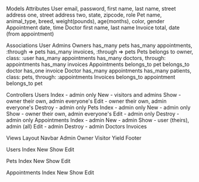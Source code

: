 Models
  Attributes
    User
      email, password, first name, last name, street address one, street address two, state, zipcode, role
    Pet
      name, animal_type, breed, weight(pounds), age(months), color, gender
    Appointment
      date, time
    Doctor
      first name, last name
    Invoice
      total, date (from appointment)

  Associations
    User
      Admins
      Owners
        has_many pets
        has_many appointments, :through => pets
        has_many invoices, :through => pets
    Pets
      belongs to owner, class: :user
      has_many appointments
      has_many doctors, through: appointments
      has_many invoices
    Appointments
      belongs_to pet
      belongs_to doctor
      has_one invoice
    Doctor
      has_many appointments
      has_many patients, class: pets, through: :appointments
    Invoices
      belongs_to appointment
      belongs_to pet

Controllers
  Users
    Index - admin only
    New - visitors and admins
    Show - owner their own, admin everyone's
    Edit - owner their own, admin everyone's
    Destroy - admin only
  Pets
    Index - admin only
    New - admin only
    Show - owner their own, admin everyone's
    Edit - admin only
    Destroy - admin only
  Appointments
    Index - admin
    New - admin
    Show - user (theirs), admin (all)
    Edit - admin
    Destroy - admin
  Doctors
  Invoices

Views
  Layout
    Navbar
      Admin
      Owner
      Visitor
    Yield
    Footer

  Users
    Index
    New
    Show
    Edit

  Pets
    Index
    New
    Show
    Edit

  Appointments
    Index
    New
    Show
    Edit